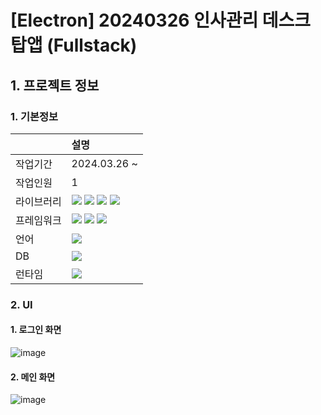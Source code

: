 # [Electron] 20240326 인사관리 데스크탑앱 (Fullstack)

## 1. 프로젝트 정보

### 1. 기본정보

|            | 설명                                                                                                                                                                                                                                                                                                                                                                                                                                    |
| :--------- | :-------------------------------------------------------------------------------------------------------------------------------------------------------------------------------------------------------------------------------------------------------------------------------------------------------------------------------------------------------------------------------------------------------------------------------------- |
| 작업기간   | 2024.03.26 ~                                                                                                                                                                                                                                                                                                                                                                                                                            |
| 작업인원   | 1                                                                                                                                                                                                                                                                                                                                                                                                                                       |
| 라이브러리 | <img src="https://img.shields.io/badge/React-61DAFB?style=flat-square&logo=react&logoColor=black"> <img src="https://img.shields.io/badge/shadcn/ui-000000?style=flat-square&logo=shadcn/ui&logoColor=white"> <img src="https://img.shields.io/badge/Tanstack_Query-FF4154?style=flat-square&logo=ReactQuery&logoColor=black"> <img src="https://img.shields.io/badge/Mongoose-F04D35?style=flat-square&logo=mongoose&logoColor=white"> |
| 프레임워크 | <img src="https://img.shields.io/badge/tailwindcss-06B6D4?style=flat-square&logo=tailwindcss&logoColor=black"> <img src="https://img.shields.io/badge/Electron-47848F?style=flat-square&logo=Electron&logoColor=white"> <img src="https://img.shields.io/badge/Express-000000?style=flat-square&logo=express&logoColor=white">                                                                                                          |
| 언어       | <img src="https://img.shields.io/badge/TypeScript-3178C6?style=flat-square&logo=TypeScript&logoColor=white">                                                                                                                                                                                                                                                                                                                            |
| DB         | <img src="https://img.shields.io/badge/Mongodb-47A248?style=flat-square&logo=mongodb&logoColor=white">                                                                                                                                                                                                                                                                                                                                  |
| 런타임     | <img src="https://img.shields.io/badge/Nodejs-339933?style=flat-square&logo=nodedotjs&logoColor=white">                                                                                                                                                                                                                                                                                                                                 |

### 2. UI

#### 1. 로그인 화면

![image](https://github.com/audrhks29/HR_management/assets/130128690/0560ff1c-e8a2-4953-b4ec-7357cfe5cfa2)

#### 2. 메인 화면

![image](https://github.com/audrhks29/HR_management/assets/130128690/b43fd217-c863-4da8-bd2e-183e48079839)

</div>
</details>
